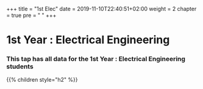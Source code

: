 +++
title = "1st Elec"
date = 2019-11-10T22:40:51+02:00
weight = 2
chapter = true
pre = "<i class='fas fa-graduation-cap'></i> "
+++

# 1st Year : Electrical Engineering

### This tap has all data for the 1st Year : Electrical Engineering  students

{{% children style="h2"  %}}
